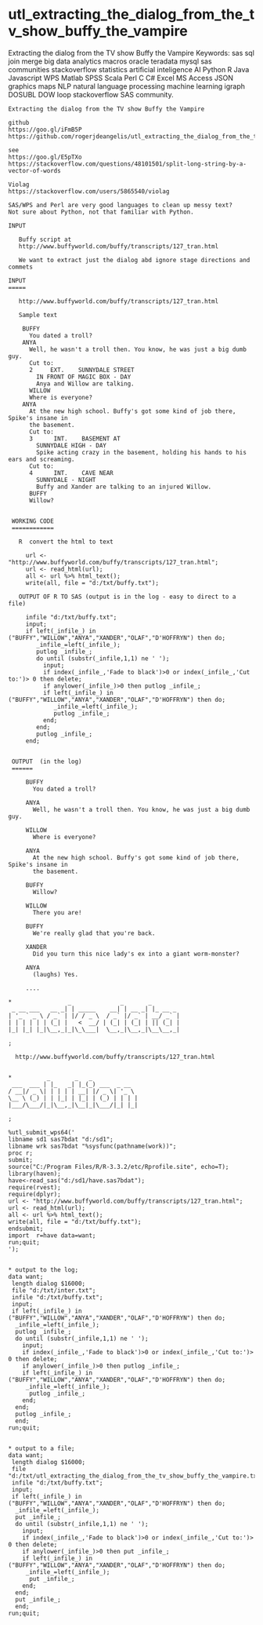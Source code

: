 # utl_extracting_the_dialog_from_the_tv_show_buffy_the_vampire
Extracting the dialog from the TV show Buffy the Vampire  Keywords: sas sql join merge big data analytics macros oracle teradata mysql sas communities stackoverflow statistics artificial inteligence AI Python R Java Javascript WPS Matlab SPSS Scala Perl C C# Excel MS Access JSON graphics maps NLP natural language processing machine learning igraph DOSUBL DOW loop stackoverflow SAS community.

    Extracting the dialog from the TV show Buffy the Vampire

    github
    https://goo.gl/iFmB5P
    https://github.com/rogerjdeangelis/utl_extracting_the_dialog_from_the_tv_show_buffy_the_vampire

    see
    https://goo.gl/E5pTXo
    https://stackoverflow.com/questions/48101501/split-long-string-by-a-vector-of-words

    Violag
    https://stackoverflow.com/users/5865540/violag

    SAS/WPS and Perl are very good languages to clean up messy text?
    Not sure about Python, not that familiar with Python.

    INPUT

       Buffy script at
       http://www.buffyworld.com/buffy/transcripts/127_tran.html

       We want to extract just the dialog abd ignore stage directions and commets

    INPUT
    =====

       http://www.buffyworld.com/buffy/transcripts/127_tran.html

       Sample text

        BUFFY
          You dated a troll?
        ANYA
          Well, he wasn't a troll then. You know, he was just a big dumb guy.
          Cut to:
          2     EXT.    SUNNYDALE STREET
            IN FRONT OF MAGIC BOX - DAY
            Anya and Willow are talking.
          WILLOW
          Where is everyone?
        ANYA
          At the new high school. Buffy's got some kind of job there, Spike's insane in
          the basement.
          Cut to:
          3      INT.    BASEMENT AT
            SUNNYDALE HIGH - DAY
            Spike acting crazy in the basement, holding his hands to his ears and screaming.
          Cut to:
          4      INT.    CAVE NEAR
            SUNNYDALE - NIGHT
            Buffy and Xander are talking to an injured Willow.
          BUFFY
          Willow?


     WORKING CODE
     ============

       R  convert the html to text

         url <- "http://www.buffyworld.com/buffy/transcripts/127_tran.html";
         url <- read_html(url);
         all <- url %>% html_text();
         write(all, file = "d:/txt/buffy.txt");

       OUTPUT OF R TO SAS (output is in the log - easy to direct to a file)

         infile "d:/txt/buffy.txt";
         input;
         if left(_infile_) in  ("BUFFY","WILLOW","ANYA","XANDER","OLAF","D'HOFFRYN") then do;
            _infile_=left(_infile_);
            putlog _infile_;
            do until (substr(_infile,1,1) ne ' ');
              input;
              if index(_infile_,'Fade to black')>0 or index(_infile_,'Cut to:')> 0 then delete;
              if anylower(_infile_)>0 then putlog _infile_;
              if left(_infile_) in  ("BUFFY","WILLOW","ANYA","XANDER","OLAF","D'HOFFRYN") then do;
                 _infile_=left(_infile_);
                 putlog _infile_;
              end;
            end;
            putlog _infile_;
         end;


     OUTPUT  (in the log)
     ======

         BUFFY
           You dated a troll?

         ANYA
           Well, he wasn't a troll then. You know, he was just a big dumb guy.

         WILLOW
           Where is everyone?

         ANYA
           At the new high school. Buffy's got some kind of job there, Spike's insane in
           the basement.

         BUFFY
           Willow?

         WILLOW
           There you are!

         BUFFY
           We're really glad that you're back.

         XANDER
           Did you turn this nice lady's ex into a giant worm-monster?

         ANYA
           (laughs) Yes.

         ....

    *                _              _       _
     _ __ ___   __ _| | _____    __| | __ _| |_ __ _
    | '_ ` _ \ / _` | |/ / _ \  / _` |/ _` | __/ _` |
    | | | | | | (_| |   <  __/ | (_| | (_| | || (_| |
    |_| |_| |_|\__,_|_|\_\___|  \__,_|\__,_|\__\__,_|

    ;

      http://www.buffyworld.com/buffy/transcripts/127_tran.html


    *          _       _   _
     ___  ___ | |_   _| |_(_) ___  _ __
    / __|/ _ \| | | | | __| |/ _ \| '_ \
    \__ \ (_) | | |_| | |_| | (_) | | | |
    |___/\___/|_|\__,_|\__|_|\___/|_| |_|

    ;

    %utl_submit_wps64('
    libname sd1 sas7bdat "d:/sd1";
    libname wrk sas7bdat "%sysfunc(pathname(work))";
    proc r;
    submit;
    source("C:/Program Files/R/R-3.3.2/etc/Rprofile.site", echo=T);
    library(haven);
    have<-read_sas("d:/sd1/have.sas7bdat");
    require(rvest);
    require(dplyr);
    url <- "http://www.buffyworld.com/buffy/transcripts/127_tran.html";
    url <- read_html(url);
    all <- url %>% html_text();
    write(all, file = "d:/txt/buffy.txt");
    endsubmit;
    import  r=have data=want;
    run;quit;
    ');


    * output to the log;
    data want;
     length dialog $16000;
     file "d:/txt/inter.txt";
     infile "d:/txt/buffy.txt";
     input;
     if left(_infile_) in  ("BUFFY","WILLOW","ANYA","XANDER","OLAF","D'HOFFRYN") then do;
      _infile_=left(_infile_);
      putlog _infile_;
      do until (substr(_infile,1,1) ne ' ');
        input;
        if index(_infile_,'Fade to black')>0 or index(_infile_,'Cut to:')> 0 then delete;
        if anylower(_infile_)>0 then putlog _infile_;
        if left(_infile_) in  ("BUFFY","WILLOW","ANYA","XANDER","OLAF","D'HOFFRYN") then do;
         _infile_=left(_infile_);
          putlog _infile_;
        end;
      end;
      putlog _infile_;
      end;
    run;quit;


    * output to a file;
    data want;
     length dialog $16000;
     file "d:/txt/utl_extracting_the_dialog_from_the_tv_show_buffy_the_vampire.txt";
     infile "d:/txt/buffy.txt";
     input;
     if left(_infile_) in  ("BUFFY","WILLOW","ANYA","XANDER","OLAF","D'HOFFRYN") then do;
      _infile_=left(_infile_);
      put _infile_;
      do until (substr(_infile,1,1) ne ' ');
        input;
        if index(_infile_,'Fade to black')>0 or index(_infile_,'Cut to:')> 0 then delete;
        if anylower(_infile_)>0 then put _infile_;
        if left(_infile_) in  ("BUFFY","WILLOW","ANYA","XANDER","OLAF","D'HOFFRYN") then do;
         _infile_=left(_infile_);
          put _infile_;
        end;
      end;
      put _infile_;
      end;
    run;quit;

